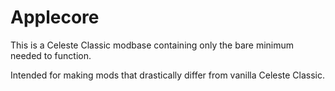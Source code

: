 # Applecore

This is a Celeste Classic modbase containing only the bare minimum needed to function.

Intended for making mods that drastically differ from vanilla Celeste Classic.
